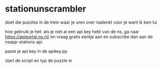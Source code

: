 # stationunscrambler

doet die puzzles in de trein waar je uren over nadenkt voor je want ik ben lui

hoe gebruik je het:
als je niet al een api key hebt van de ns, ga naar https://apiportal.ns.nl/ en vraag gratis eentje aan en subscribe dan aan de nsapp-stations api

paste je api key in de apikey.py

start de script en typ de puzzle in


